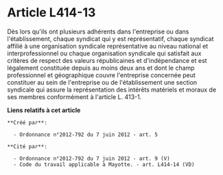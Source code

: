# Article L414-13

Dès lors qu'ils ont plusieurs adhérents dans l'entreprise ou dans l'établissement, chaque syndicat qui y est représentatif,
chaque syndicat affilié à une organisation syndicale représentative au niveau national et interprofessionnel ou chaque
organisation syndicale qui satisfait aux critères de respect des valeurs républicaines et d'indépendance et est légalement
constituée depuis au moins deux ans et dont le champ professionnel et géographique couvre l'entreprise concernée peut
constituer au sein de l'entreprise ou de l'établissement une section syndicale qui assure la représentation des intérêts
matériels et moraux de ses membres conformément à l'article L. 413-1.

**Liens relatifs à cet article**

	**Créé par**:

	  - Ordonnance n°2012-792 du 7 juin 2012 - art. 5

	**Cité par**:

	  - Ordonnance n°2012-792 du 7 juin 2012 - art. 9 (V)
	  - Code du travail applicable à Mayotte. - art. L414-14 (VD)
